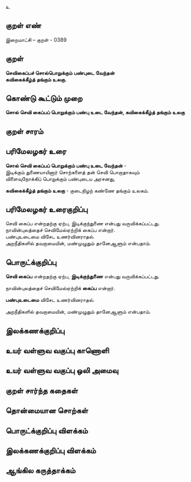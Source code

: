 உ

## குறள் எண் 

இறைமாட்சி – குறள் - 0389  

## குறள் 

**செவிகைப்பச் சொல்பொறுக்கும் பண்புடை வேந்தன்  
கவிகைக்கீழ்த் தங்கும் உலகு.**

## கொண்டு கூட்டும் முறை

**சொல் செவி கைப்பப் பொறுக்கும் பண்பு உடை வேந்தன், கவிகைக்கீழ்த் தங்கும் உலகு** 

## குறள் சாரம் 


## பரிமேலழகர் உரை

**சொல் செவி கைப்பப் பொறுக்கும் பண்பு உடை வேந்தன்** -  
இடிக்கும் துணையாயினார் சொற்களைத் தன் செவி பொறாதாகவும்   
விளைவுநோக்கிப் பொறுக்கும் பண்புடைய அரசனது,  

**கவிகைக்கீழ்த் தங்கும் உலகு** - குடைநிழற் கண்ணே தங்கும் உலகம். 

## பரிமேலழகர் உரைகுறிப்பு   

செவி கைப்ப என்றதற்கு ஏற்ப, இடிக்குந்துணை என்பது வருவிக்கப்பட்டது.  
நாவின்புலத்தைச் செவிமேல்ஏற்றிக் கைப்ப என்றார்.  
பண்புஉடைமை  விசேட உணர்வினராதல்.  
அறநீதிகளில் தவறாமையின், மண்முழுதும் தானேஆளும் என்பதாம்.    

## பொருட்க்குறிப்பு 

**செவி கைப்ப** என்றதற்கு ஏற்ப, **இடிக்குந்துணை** என்பது வருவிக்கப்பட்டது.  

நாவின்புலத்தைச் செவிமேல்ஏற்றிக் **கைப்ப** என்றார்.  

**பண்புஉடைமை**  விசேட உணர்வினராதல்.  

அறநீதிகளில் தவறாமையின், மண்முழுதும் தானேஆளும் என்பதாம்.   

## இலக்கணக்குறிப்பு  


## உயர் வள்ளுவ வகுப்பு காணொளி


## உயர் வள்ளுவ வகுப்பு ஒலி அமைவு 

 
## குறள் சார்ந்த கதைகள் 


## தொன்மையான சொற்கள்


## பொருட்க்குறிப்பு விளக்கம்


## இலக்கணக்குறிப்பு விளக்கம்


## ஆங்கில கருத்தாக்கம் 


